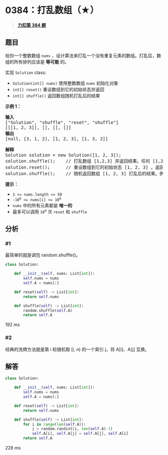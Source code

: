 # 0384：打乱数组（★）


> <u>**[力扣第 384 题](https://leetcode.cn/problems/shuffle-an-array/)**</u>

## 题目

<p>给你一个整数数组 <code>nums</code> ，设计算法来打乱一个没有重复元素的数组。打乱后，数组的所有排列应该是 <strong>等可能</strong> 的。</p>

<p>实现 <code>Solution</code> class:</p>

<ul>
<li><code>Solution(int[] nums)</code> 使用整数数组 <code>nums</code> 初始化对象</li>
<li><code>int[] reset()</code> 重设数组到它的初始状态并返回</li>
<li><code>int[] shuffle()</code> 返回数组随机打乱后的结果</li>
</ul>



<p><strong>示例 1：</strong></p>

<pre>
<strong>输入</strong>
["Solution", "shuffle", "reset", "shuffle"]
[[[1, 2, 3]], [], [], []]
<strong>输出</strong>
[null, [3, 1, 2], [1, 2, 3], [1, 3, 2]]

<strong>解释</strong>
Solution solution = new Solution([1, 2, 3]);
solution.shuffle();    // 打乱数组 [1,2,3] 并返回结果。任何 [1,2,3]的排列返回的概率应该相同。例如，返回 [3, 1, 2]
solution.reset();      // 重设数组到它的初始状态 [1, 2, 3] 。返回 [1, 2, 3]
solution.shuffle();    // 随机返回数组 [1, 2, 3] 打乱后的结果。例如，返回 [1, 3, 2]
</pre>



<p><strong>提示：</strong></p>

<ul>
<li><code>1 &lt;= nums.length &lt;= 50</code></li>
<li><code>-10<sup>6</sup> &lt;= nums[i] &lt;= 10<sup>6</sup></code></li>
<li><code>nums</code> 中的所有元素都是 <strong>唯一的</strong></li>
<li>最多可以调用 <code>10<sup>4</sup></code> 次 <code>reset</code> 和 <code>shuffle</code></li>
</ul>


## 分析

### #1

最简单的就是调包 random.shuffle()。

```python
class Solution:

    def __init__(self, nums: List[int]):
        self.nums = nums
        self.A = nums[:]

    def reset(self) -> List[int]:
        return self.nums

    def shuffle(self) -> List[int]:
        random.shuffle(self.A)
        return self.A
```
192 ms

### #2

经典的洗牌方法就是第 i 轮随机取 [i, n) 的一个索引 j，将 A[i]、A[j] 互换。

## 解答

```python
class Solution:

    def __init__(self, nums: List[int]):
        self.nums = nums
        self.A = nums[:]

    def reset(self) -> List[int]:
        return self.nums

    def shuffle(self) -> List[int]:
        for i in range(len(self.A)):
            j = random.randint(i, len(self.A)-1)
            self.A[i], self.A[j] = self.A[j], self.A[i]
        return self.A
```
228 ms


